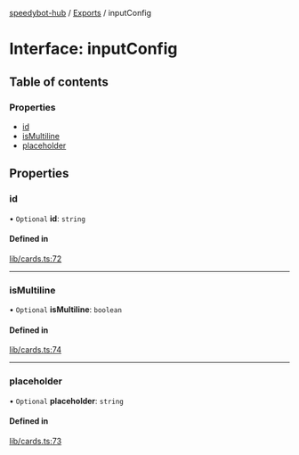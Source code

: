 [speedybot-hub](../README.md) / [Exports](../modules.md) / inputConfig

# Interface: inputConfig

## Table of contents

### Properties

- [id](inputConfig.md#id)
- [isMultiline](inputConfig.md#ismultiline)
- [placeholder](inputConfig.md#placeholder)

## Properties

### id

• `Optional` **id**: `string`

#### Defined in

[lib/cards.ts:72](https://github.com/valgaze/speedybot-hub/blob/6ed96ba/src/lib/cards.ts#L72)

___

### isMultiline

• `Optional` **isMultiline**: `boolean`

#### Defined in

[lib/cards.ts:74](https://github.com/valgaze/speedybot-hub/blob/6ed96ba/src/lib/cards.ts#L74)

___

### placeholder

• `Optional` **placeholder**: `string`

#### Defined in

[lib/cards.ts:73](https://github.com/valgaze/speedybot-hub/blob/6ed96ba/src/lib/cards.ts#L73)
